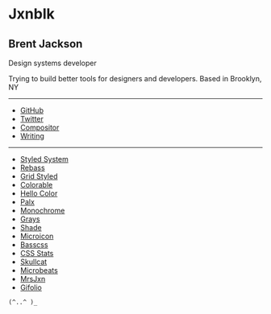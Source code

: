 <Box p={1} mb={2} width={56} bg='white'>
  <Avatar size={48} />
</Box>

# Jxnblk

## Brent Jackson

Design systems developer

Trying to build better tools for designers and developers.
Based in Brooklyn, NY

---

- [GitHub][github]
- [Twitter][twitter]
- [Compositor][c8r]
- [Writing][writing]

---

- [Styled System](https://github.com/jxnblk/styled-system)
- [Rebass](http://jxnblk.com/rebass)
- [Grid Styled](http://jxnblk.com/grid-styled)
- [Colorable](https://colorable.jxnblk.com)
- [Hello Color](http://jxnblk.com/hello-color)
- [Palx](https://palx.jxnblk.com)
- [Monochrome](https://monochrome.jxnblk.com)
- [Grays](http://jxnblk.com/grays)
- [Shade](http://jxnblk.com/shade)
- [Microicon](https://icon.now.sh)
- [Basscss](http://basscss.com)
- [CSS Stats](http://cssstats.com)
- [Skullcat](http://jxnblk.com/skullcat)
- [Microbeats](microbeats.cc)
- [MrsJxn](http://mrsjxn.com)
- [Gifolio](http://jxnblk.com/gifolio)

<Box my={5} />

```
(^..^ )_
```

[c8r]: https://compositor.io
[github]: https://github.com/jxnblk
[twitter]: https://twitter.com/jxnblk
[writing]: http://jxnblk.com/writing


